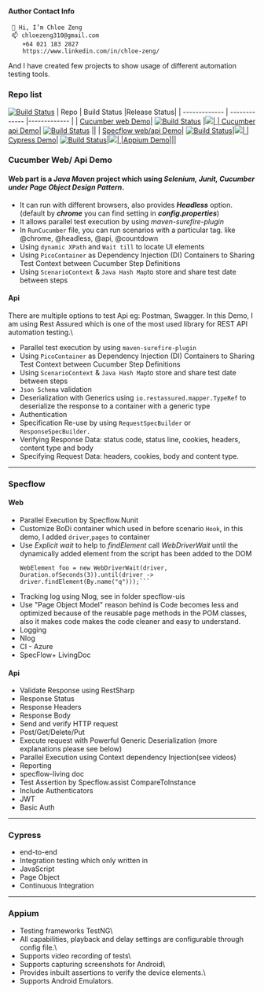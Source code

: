 <!---
chloeboss/chloeboss is a ✨ special ✨ repository because its `README.md` (this file) appears on your GitHub profile.
You can click the Preview link to take a look at your changes.
--->

#### Author Contact Info
```
 👋 Hi, I’m Chloe Zeng
 📫 chloezeng310@gmail.com
    +64 021 183 2827
    https://www.linkedin.com/in/chloe-zeng/
```

And I have created few projects to show usage of different automation testing tools.

### Repo list


[![Build Status](https://dev.azure.com/chlozeng/MyFirstProject/_apis/build/status/chloeboss.cucumber-bdd-demo?branchName=master)](https://dev.azure.com/chlozeng/MyFirstProject/_build/latest?definitionId=11&branchName=master)
| Repo          | Build Status  |Release Status|
| ------------- | ------------- |------------- |
| [Cucumber web Demo](https://github.com/chloeboss/cucumber-bdd-demo)| [![Build Status](https://dev.azure.com/chlozeng/MyFirstProject/_apis/build/status/chloeboss.cucumber-bdd-demo?branchName=master)](https://dev.azure.com/chlozeng/MyFirstProject/_build/latest?definitionId=11&branchName=master) |<a href="https://dev.azure.com/chlozeng/MyFirstProject/_dashboards/dashboard/0b27603f-ca0a-4ddd-a108-85bae3788ac8"><img src="https://vsrm.dev.azure.com/chlozeng/_apis/public/Release/badge/d03ef986-5372-4396-a097-e68e1d803625/14/14"/>|
| [Cucumber api Demo](https://github.com/chloeboss/cucumber-api-demo)| [![Build Status](https://dev.azure.com/chlozeng/MyFirstProject/_apis/build/status/chloeboss.cucumber-api-demo?branchName=develop)](https://dev.azure.com/chlozeng/MyFirstProject/_build/latest?definitionId=13&branchName=develop) ||
| [Specflow web/api Demo](https://github.com/chloeboss/specflow-demo)| [![Build Status](https://dev.azure.com/chlozeng/MyFirstProject/_apis/build/status/chloeboss.specflow-demo?branchName=master)](https://dev.azure.com/chlozeng/MyFirstProject/_build/latest?definitionId=10&branchName=master)|<a href="https://dev.azure.com/chlozeng/MyFirstProject/_dashboards/dashboard/0b27603f-ca0a-4ddd-a108-85bae3788ac8"><img src="https://vsrm.dev.azure.com/chlozeng/_apis/public/Release/badge/d03ef986-5372-4396-a097-e68e1d803625/15/15"/>|
| [Cypress Demo](https://github.com/chloeboss/cypressTest)| [![Build Status](https://dev.azure.com/chlozeng/MyFirstProject/_apis/build/status/chloeboss.cypressTest?branchName=master)](https://dev.azure.com/chlozeng/MyFirstProject/_build/latest?definitionId=9&branchName=master)|<a href="https://dev.azure.com/chlozeng/MyFirstProject/_dashboards/dashboard/0b27603f-ca0a-4ddd-a108-85bae3788ac8"><img src="https://vsrm.dev.azure.com/chlozeng/_apis/public/Release/badge/d03ef986-5372-4396-a097-e68e1d803625/12/12"/>|
|[Appium Demo](https://github.com/chloeboss/appiumTests)|||


### Cucumber Web/ Api Demo
#### Web part is a _Java Maven_ project which using _Selenium, Junit, Cucumber under Page Object Design Pattern_.
* It can run with different browsers, also provides **_Headless_** option.
  (default by **_chrome_** you can find setting in **_config.properties_**)
* It allows parallel test execution by using _maven-surefire-plugin_
* In `RunCucumber` file, you can run scenarios with a particular tag. like @chrome, @headless, @api, @countdown
* Using `dynamic XPath` and `Wait till` to locate UI elements
* Using `PicoContainer` as Dependency Injection (DI) Containers to Sharing Test Context between Cucumber Step Definitions
* Using `ScenarioContext` & `Java Hash Map`to store and share test date between steps


#### Api
There are multiple options to test Api eg: Postman, Swagger. In this Demo, I am using Rest Assured which is one of the most used library for REST API automation testing.\
* Parallel test execution by using `maven-surefire-plugin`
* Using `PicoContainer` as Dependency Injection (DI) Containers to Sharing Test Context between Cucumber Step Definitions
* Using `ScenarioContext` & `Java Hash Map`to store and share test date between steps
* `Json Schema` validation
* Deserialization with Generics using `io.restassured.mapper.TypeRef` to deserialize the response to a container with a generic type
* Authentication
* Specification Re-use by using  `RequestSpecBuilder` or `ResponseSpecBuilder.`
* Verifying Response Data: status code, status line, cookies, headers, content type and body
* Specifying Request Data: headers, cookies, body and content type.

  
---  
### Specflow
#### Web
* Parallel Execution by Specflow.Nunit
* Customize BoDi container which used in before scenario `Hook`, in this demo, I added `driver`,`pages` to container
* Use _Explicit wait_ to help to _findElement_ call _WebDriverWait_ until the dynamically added element from the script has been added to the DOM
  ```
  WebElement foo = new WebDriverWait(driver, Duration.ofSeconds(3)).until(driver -> driver.findElement(By.name("q")));```
* Tracking log using Nlog, see in folder specflow-uis
* Use "Page Object Model" reason behind is Code becomes less and optimized because of the reusable page methods in the POM classes, also it makes code makes the code cleaner and easy to understand.
* Logging
 * Nlog
* CI - Azure
 * SpecFlow+ LivingDoc

#### Api
* Validate Response using RestSharp
 * Response Status
 * Response Headers
 * Response Body
* Send and verify HTTP request
 * Post/Get/Delete/Put
* Execute request with Powerful Generic Deserialization (more explanations please see below)
* Parallel Execution using Context dependency Injection(see videos)
* Reporting
 * specflow-living doc
* Test Assertion by Specflow.assist CompareToInstance
* Include Authenticators
 * JWT
 * Basic Auth

---
### Cypress

* end-to-end
* Integration testing which only written in
* JavaScript
* Page Object
* Continuous Integration

---
### Appium
* Testing frameworks TestNG\
* All capabilities, playback and delay settings are configurable through config file.\
* Supports video recording of tests\
* Supports capturing screenshots for Android\
* Provides inbuilt assertions to verify the device elements.\
* Supports Android Emulators.









